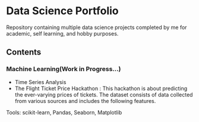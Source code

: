 # Data Science Portfolio #
Repository containing multiple data science projects completed by me for academic, self learning, and hobby purposes.

## Contents
### Machine Learning(Work in Progress...)
* Time Series Analysis
* The Flight Ticket Price Hackathon : This hackathon is about predicting the ever-varying prices of tickets. The dataset consists of data collected from various sources and includes the following features.

Tools: scikit-learn, Pandas, Seaborn, Matplotlib
